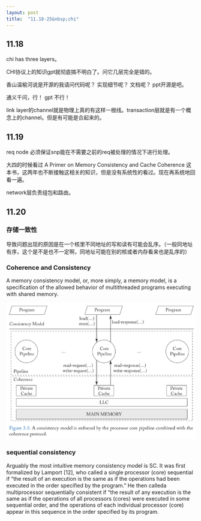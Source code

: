 ```yaml
---
layout: post
title:  "11.18-25&nbsp;chi"
---
```


## 11.18

chi has three layers。

CHI协议上的知识gpt就彻底搞不明白了。问它几层完全是错的。

香山温榆河说是开源的我请问代码呢？ 实现细节呢？ 文档呢？ ppt开源是吧。

通义千问，行！ gpt 不行！ 

link layer的channel就是物理上真的有这样一根线。transaction层就是有一个概念上的channel。但是有可能是合起来的。

## 11.19

req node 必须保证snp能在不需要之前的req被处理的情况下进行处理。

大四的时候看过 A Primer on Memory Consistency and Cache Coherence 这本书，这两年也不断接触这相关的知识，但是没有系统性的看过。现在再系统地回看一遍。

network层负责组包和路由。

## 11.20

### 存储一致性 

导致问题出现的原因是在一个核里不同地址的写和读有可能会乱序。（一般同地址有序，这个是不是也不一定啊，同地址可能在别的核或者内存看来也是乱序的）

### Coherence and Consistency

A memory consistency model, or, more simply, a memory model, is a speciﬁcation of the allowed behavior of multithreaded programs executing with shared memory.

![](./coherence%20and%20consistency.png)

### sequential consistency

Arguably the most intuitive memory consistency model is SC. It was ﬁrst formalized by Lamport [12], who called a single processor (core) sequential if “the result of an execution is the same as if the operations had been executed in the order speciﬁed by the program.” He then calleda multiprocessor sequentially consistent if “the result of any execution is the same as if the operations of all processors (cores) were executed in some sequential order, and the operations of each individual processor (core) appear in this sequence in the order speciﬁed by its program.